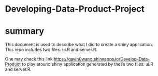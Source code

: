 # Developing-Data-Product-Project

# summary
This document is used to describe what I did to create a shiny application. This repo includes two files: ui.R and server.R. 

One may check this link https://gavin0wang.shinyapps.io/Develop-Data-Product to play around shiny application generated by these two files: ui.R and server.R. 



